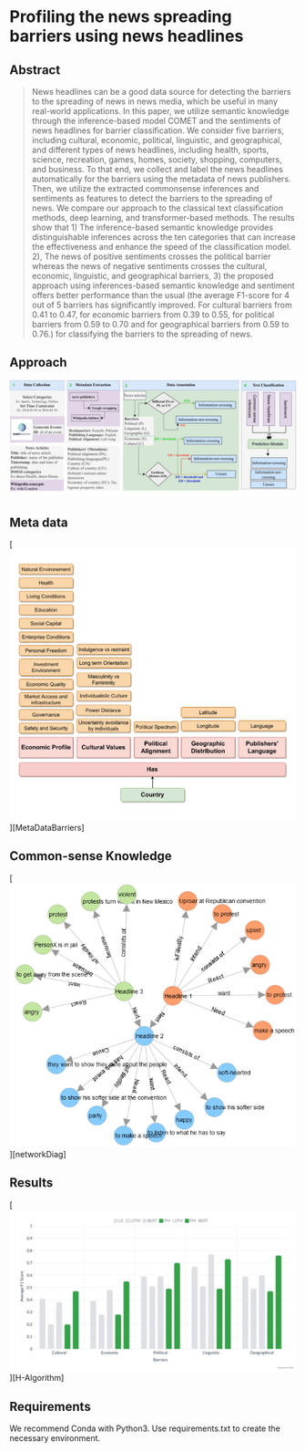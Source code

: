 # Profiling the news spreading barriers using news headlines

## Abstract
>News headlines can be a good data source for detecting the barriers to the spreading of news in news media, which be useful in many real-world applications. In this paper, we utilize semantic knowledge through the inference-based model COMET and the sentiments of news headlines for barrier classification. We consider five barriers, including cultural, economic, political, linguistic, and geographical, and different types of news headlines, including health, sports, science, recreation, games, homes, society, shopping, computers, and business. To that end, we collect and label the news headlines automatically for the barriers using the metadata of news publishers. Then, we utilize the extracted commonsense inferences and sentiments as features to detect the barriers to the spreading of news. We compare our approach to the classical text classification methods, deep learning, and transformer-based methods. The results show that 1) The inference-based semantic knowledge provides distinguishable inferences across the ten categories that can increase the effectiveness and enhance the speed of the classification model. 2), The news of positive sentiments crosses the political barrier whereas the news of negative sentiments crosses the cultural, economic, linguistic, and geographical barriers, 3) the proposed approach using inferences-based semantic knowledge and sentiment offers better performance than the usual (the average F1-score for 4 out of 5 barriers has significantly improved. For cultural barriers from 0.41 to 0.47, for economic barriers from 0.39 to 0.55, for political barriers from 0.59 to 0.70 and for geographical barriers from 0.59 to 0.76.) for classifying the barriers to the spreading of news.

## Approach

![](/assets/Headline-Methodology.drawio-1.png "Headline-Methodology.drawio-1")

## Meta data

[![](/assets/MetaDataBarriers-1.png "MetaDataBarriers-1")][MetaDataBarriers]

## Common-sense Knowledge
[![](/assets/networkDiag.PNG "networkDiag")][networkDiag]

## Results
[![](/assets/H-Algorithms.jpg "H-Algorithms")][H-Algorithm]

## Requirements

We recommend Conda with Python3. Use requirements.txt to create the necessary environment. 

